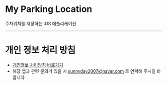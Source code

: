 # My Parking Location
주차위치를 저장하는 iOS 애플리케이션

---
# 개인 정보 처리 방침
- [개인정보 처리방침 바로가기](https://github.com/sunny-maeng/myParkingLocation/wiki/%EA%B0%9C%EC%9D%B8-%EC%A0%95%EB%B3%B4-%EC%B2%98%EB%A6%AC-%EB%B0%A9%EC%B9%A8)
- 해당 앱과 관련 문의가 있을 시 sunnyday2007@naver.com 로 연락해 주시길 바랍니다

